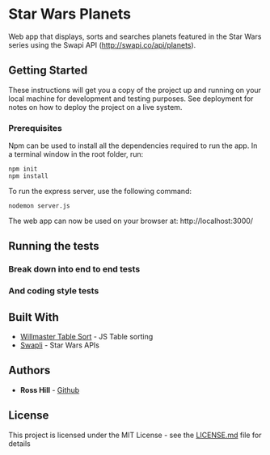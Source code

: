 # Star Wars Planets

Web app that displays, sorts and searches planets featured in the Star Wars series using the Swapi API (http://swapi.co/api/planets).

## Getting Started

These instructions will get you a copy of the project up and running on your local machine for development and testing purposes. See deployment for notes on how to deploy the project on a live system.

### Prerequisites

Npm can be used to install all the dependencies required to run the app. In a terminal window in the root folder, run:

```
npm init
npm install
```

To run the express server, use the following command:
```
nodemon server.js
```

The web app can now be used on your browser at: http://localhost:3000/


## Running the tests


### Break down into end to end tests


### And coding style tests


## Built With

* [Willmaster Table Sort](https://www.willmaster.com/) - JS Table sorting 
* [Swapli](http://swapi.co/api/) - Star Wars APIs

## Authors

* **Ross Hill** - [Github](https://github.com/rossghill)

## License

This project is licensed under the MIT License - see the [LICENSE.md](LICENSE.md) file for details